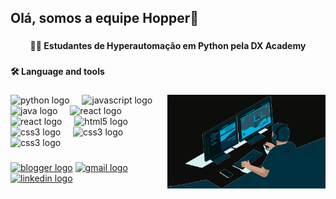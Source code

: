 <h2 align="left">Olá, somos a equipe Hopper🚀</h2>

###


<h4 align="center">👩‍💻 Estudantes de Hyperautomação em Python pela DX Academy</h4>
  
###

<h4 align="left">🛠 Language and tools</h4>
  
###

<img align="right" height="150" src="https://raw.githubusercontent.com/Potential17/Potential17/master/user%20(2).gif"  />

###

<div align="left">
  <img src="https://cdn.jsdelivr.net/gh/devicons/devicon/icons/python/python-original.svg" height="30" alt="python logo"  />
  <img width="12" />
  <img src="https://cdn.jsdelivr.net/gh/devicons/devicon/icons/javascript/javascript-original.svg" height="30" alt="javascript logo"  />
  <img width="12" />
  <img src="https://cdn.jsdelivr.net/gh/devicons/devicon@latest/icons/java/java-original.svg" height="30" alt="java logo"/>      
  <img width="12" />
  <img src="https://cdn.jsdelivr.net/gh/devicons/devicon/icons/react/react-original.svg" height="30" alt="react logo"  />
  <img width="12" />
  <img src="https://cdn.jsdelivr.net/gh/devicons/devicon@latest/icons/docker/docker-original.svg" height="30" alt="react logo"  />
  <img width="12" />
  <img src="https://cdn.jsdelivr.net/gh/devicons/devicon/icons/html5/html5-original.svg" height="30" alt="html5 logo"  />
  <img width="12" />
  <img src="https://cdn.jsdelivr.net/gh/devicons/devicon/icons/css3/css3-original.svg" height="30" alt="css3 logo"  />
  <img width="12" />
  <img src="https://cdn.jsdelivr.net/gh/devicons/devicon@latest/icons/dart/dart-original.svg" height="30" alt="css3 logo"  />
  <img width="12" />
  <img src="https://cdn.jsdelivr.net/gh/devicons/devicon@latest/icons/firebase/firebase-original.svg" height="30" alt="css3 logo"  />
  <img width="12" />
</div>

###

<div align="left">
  <a href="https://equipejobs-zlacademy.blogspot.com"> <img src="https://img.shields.io/badge/Blogger-F57D00?style=for-the-badge&logo=blogger&logoColor=white" height="35" alt="blogger logo" /></a>
  <a href = "mailto:equipejobs.zl@gmail.com"> <img src="https://img.shields.io/badge/-Gmail-%23333?style=for-the-badge&logo=gmail&logoColor=white" height="35" alt="gmail logo"  /></a>
  <a href = "https://www.linkedin.com/groups/9862240/"> <img src="https://img.shields.io/static/v1?message=LinkedIn&logo=linkedin&label=&color=0077B5&logoColor=white&labelColor=&style=for-the-badge" height="35" alt="linkedin logo"  /></a>

</div>

###

<br clear="both">
